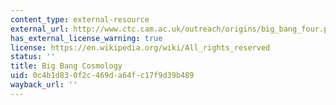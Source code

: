 ```yaml
---
content_type: external-resource
external_url: http://www.ctc.cam.ac.uk/outreach/origins/big_bang_four.php
has_external_license_warning: true
license: https://en.wikipedia.org/wiki/All_rights_reserved
status: ''
title: Big Bang Cosmology
uid: 0c4b1d83-0f2c-469d-a64f-c17f9d39b489
wayback_url: ''
---
```

